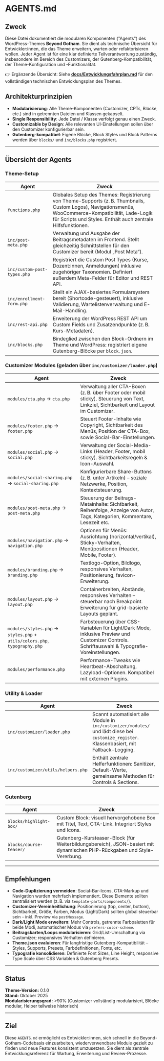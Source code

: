 # AGENTS.md

## Zweck
Diese Datei dokumentiert die modularen Komponenten ("Agents") des WordPress-Themes **Beyond Gotham**. Sie dient als technische Übersicht für Entwickler:innen, die das Theme erweitern, warten oder refaktorisieren wollen. Jeder Agent ist für eine klar definierte Teilverantwortung zuständig, insbesondere im Bereich des Customizers, der Gutenberg-Kompatibilität, der Theme-Konfiguration und -Funktionalität.

👉 Ergänzende Übersicht: Siehe **[docs/Entwicklungsfahrplan.md](../docs/Entwicklungsfahrplan.md)** für den vollständigen technischen Entwicklungsplan des Themes.

## Architekturprinzipien
- **Modularisierung**: Alle Theme-Komponenten (Customizer, CPTs, Blöcke, etc.) sind in getrennten Dateien und Klassen gekapselt.
- **Single Responsibility**: Jede Datei / Klasse verfolgt genau einen Zweck.
- **Customizable by Design**: Alle relevanten UI-Einstellungen sollen über den Customizer konfigurierbar sein.
- **Gutenberg-kompatibel**: Eigene Blöcke, Block Styles und Block Patterns werden über `blocks/` und `inc/blocks.php` registriert.

---

## Übersicht der Agents

### Theme-Setup
| Agent | Zweck |
|-------|-------|
| `functions.php` | Globales Setup des Themes: Registrierung von Theme-Supports (z. B. Thumbnails, Custom Logos), Navigationsmenüs, WooCommerce-Kompatibilität, Lade-Logik für Scripts und Styles. Enthält auch zentrale Hilfsfunktionen. |
| `inc/post-meta.php` | Verwaltung und Ausgabe der Beitragsmetadaten im Frontend. Stellt gleichzeitig Schnittstellen für den Customizer bereit (Modul „Post Meta“). |
| `inc/custom-post-types.php` | Registriert die Custom Post Types (Kurse, Dozent:innen, Anmeldungen) inklusive zugehöriger Taxonomien. Definiert außerdem Meta-Felder für Editor und REST API. |
| `inc/enrollment-form.php` | Stellt ein AJAX-basiertes Formularsystem bereit (Shortcode-gesteuert), inklusive Validierung, Wartelistenverwaltung und E-Mail-Handling. |
| `inc/rest-api.php` | Erweiterung der WordPress REST API um Custom Fields und Zusatzendpunkte (z. B. Kurs-Metadaten). |
| `inc/blocks.php` | Bindeglied zwischen den Block-Ordnern im Theme und WordPress: registriert eigene Gutenberg-Blöcke per `block.json`. |

### Customizer Modules (geladen über `inc/customizer/loader.php`)
| Agent | Zweck |
|-------|-------|
| `modules/cta.php` → `cta.php` | Verwaltung aller CTA-Boxen (z. B. über Footer oder mobil sticky). Steuerung von Text, Linkziel, Sichtbarkeit und Layout im Customizer. |
| `modules/footer.php` → `footer.php` | Steuert Footer-Inhalte wie Copyright, Sichtbarkeit des Menüs, Position der CTA-Box, sowie Social-Bar-Einstellungen. |
| `modules/social.php` → `social.php` | Verwaltung der Social-Media-Links (Header, Footer, mobil sticky). Sichtbarkeitsregeln & Icon-Auswahl. |
| `modules/social-sharing.php` → `social-sharing.php` | Konfigurierbare Share-Buttons (z. B. unter Artikeln) – soziale Netzwerke, Position, Kontextsteuerung. |
| `modules/post-meta.php` → `post-meta.php` | Steuerung der Beitrags-Metainhalte: Sichtbarkeit, Reihenfolge, Anzeige von Autor, Tags, Kategorien, Kommentare, Lesezeit etc. |
| `modules/navigation.php` → `navigation.php` | Optionen für Menüs: Ausrichtung (horizontal/vertikal), Sticky-Verhalten, Menüpositionen (Header, Mobile, Footer). |
| `modules/branding.php` → `branding.php` | Textlogo-Option, Bildlogo, responsives Verhalten, Positionierung, favicon-Erweiterung. |
| `modules/layout.php` → `layout.php` | Containerbreiten, Abstände, responsives Verhalten – steuerbar nach Breakpoint. Erweiterung für grid-basierte Layouts geplant. |
| `modules/styles.php` → `styles.php` + `utils/colors.php`, `typography.php` | Farbsteuerung über CSS-Variablen für Light/Dark Mode, inklusive Preview und Customizer Controls. Schriftauswahl & Typografie-Voreinstellungen. |
| `modules/performance.php` | Performance-Tweaks wie Heartbeat-Abschaltung, Lazyload-Optionen. Kompatibel mit externen Plugins. |

### Utility & Loader
| Agent | Zweck |
|-------|-------|
| `inc/customizer/loader.php` | Scannt automatisiert alle Module in `inc/customizer/modules/` und lädt diese bei `customize_register`. Klassenbasiert, mit Fallback-Logging. |
| `inc/customizer/utils/helpers.php` | Enthält zentrale Helferfunktionen: Sanitizer, Default-Werte, gemeinsame Methoden für Controls & Sections. |

### Gutenberg
| Agent | Zweck |
|-------|-------|
| `blocks/highlight-box/` | Custom Block: visuell hervorgehobene Box mit Titel, Text, CTA-Link. Integriert Styles und Icons. |
| `blocks/course-teaser/` | Gutenberg-Kursteaser-Block (für Weiterbildungsbereich), JSON-basiert mit dynamischen PHP-Rückgaben und Style-Vererbung. |

---

## Empfehlungen
- **Code-Duplizierung vermeiden**: Social-Bar-Icons, CTA-Markup und Navigation wurden mehrfach implementiert. Diese Elemente sollten zentralisiert werden (z. B. via `template-parts/components/`).
- **Customizer-Vereinheitlichung**: Positionierung (top, center, bottom), Sichtbarkeit, Größe, Farben, Modus (Light/Dark) sollten global steuerbar sein – inkl. Preview via `postMessage`.
- **Dark/Light Mode erweitern**: Mehr Controls, getrennte Farbpaletten für beide Modi, automatischer Modus via `prefers-color-scheme`.
- **Beitragskarten/Loops modularisieren**: Grid/List-Umschaltung via Customizer; responsives Verhalten definieren.
- **Theme.json evaluieren**: Für langfristige Gutenberg-Kompatibilität – Styles, Supports, Presets, Farbdefinitionen, Fonts, etc.
- **Typografie konsolidieren**: Definierte Font Sizes, Line Height, responsive Type Scale über CSS Variablen & Gutenberg Presets.

---

## Status
**Theme-Version:** 0.1.0  
**Stand:** Oktober 2025  
**Modularisierungsgrad:** >90% (Customizer vollständig modularisiert, Blöcke modular, Helper teilweise historisch)

---

## Ziel
Diese `AGENTS.md` ermöglicht es Entwickler:innen, sich schnell in die Beyond-Gotham-Codebasis einzuarbeiten, wiederverwendbare Module gezielt zu finden und neue Features konsistent umzusetzen. Sie dient als zentrale Entwicklungsreferenz für Wartung, Erweiterung und Review-Prozesse.
